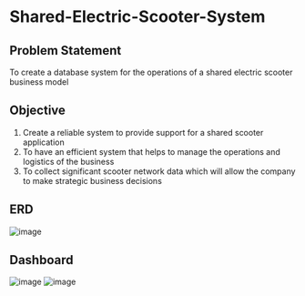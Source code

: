 # Shared-Electric-Scooter-System

## Problem Statement
To create a database system for the operations of a shared electric scooter business model

## Objective
1. Create a reliable system to provide support for a shared scooter application
2. To have an efficient system that helps to manage the operations and logistics of the business
3. To collect significant scooter network data which will allow the company to make strategic business decisions

## ERD
![image](https://user-images.githubusercontent.com/33648410/106095449-d1f09a80-6101-11eb-82e6-c1c275832318.png)

## Dashboard
![image](https://user-images.githubusercontent.com/33648410/106095835-796dcd00-6102-11eb-9d4b-492304b53919.png)
![image](https://user-images.githubusercontent.com/33648410/106095612-10865500-6102-11eb-90a9-8e98fc9e5978.png)
